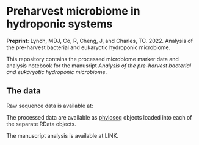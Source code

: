 # Preharvest microbiome in hydroponic systems

**Preprint**: Lynch, MDJ, Co, R, Cheng, J, and Charles, TC. 2022. Analysis of the pre-harvest bacterial and eukaryotic hydroponic microbiome.

This repository contains the processed microbiome marker data and analysis notebook for the manusript *Analysis of the pre-harvest bacterial and eukaryotic hydroponic microbiome*.

## The data

Raw sequence data is available at:

The processed data are available as [phyloseq](https://joey711.github.io/phyloseq/) objects loaded into each of the separate RData objects.

The manuscript analysis is available at LINK.

